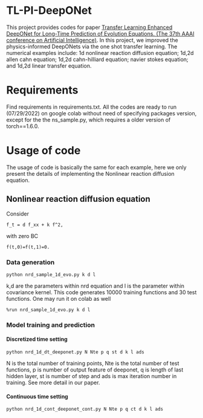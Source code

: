 # TL-PI-DeepONet
This project provides codes for paper [Transfer Learning Enhanced DeepONet for Long-Time Prediction of Evolution Equations. (The 37th AAAI conference on Artificial Intelligence)](https://arxiv.org/abs/2212.04663). In this project, we improved the physics-informed DeepONets via the one shot transfer learning. The numerical examples include: 1d nonlinear reaction diffusion equation; 1d,2d allen cahn equation; 1d,2d cahn-hilliard equation; navier stokes equation; and 1d,2d linear transfer equation.

# Requirements
Find requirements in requirements.txt. All the codes are ready to run (07/29/2022) on google colab without need of specifying packages version, except for the the ns_sample.py, which requires a older version of torch==1.6.0.

# Usage of code
The usage of code is basically the same for each example, here we only present the details of implementing the Nonlinear reaction diffusion equation. 
## Nonlinear reaction diffusion equation
Consider 
```
f_t = d f_xx + k f^2,
```
with zero BC
```
f(t,0)=f(t,1)=0.
```
### Data generation
```
python nrd_sample_1d_evo.py k d l
````
k,d are the parameters within nrd equation and l is the parameter within covariance kernel. This code generates 10000 training functions and 30 test functions. One may run it on colab as well
```
%run nrd_sample_1d_evo.py k d l
````
### Model training and prediction 
#### Discretized time setting
```
python nrd_1d_dt_deeponet.py N Nte p q st d k l ads
```
N is the total number of training points, Nte is the total number of test functions, p is number of output feature of deeponet, q is length of last hidden layer, st is number of step and ads is max iteration number in training. See more detail in our paper.

#### Continuous time setting
```
python nrd_1d_cont_deeponet_cont.py N Nte p q ct d k l ads
```
